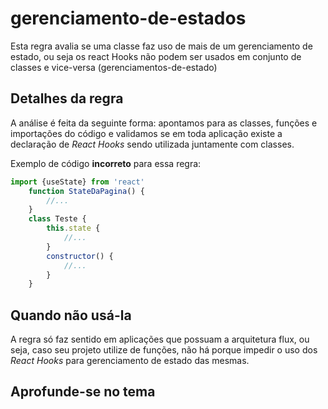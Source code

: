 # gerenciamento-de-estados

Esta regra avalia se uma classe faz uso de mais de um gerenciamento de estado, ou seja os react Hooks não podem ser usados em conjunto de classes e vice-versa (gerenciamentos-de-estado)

## Detalhes da regra

A análise é feita da seguinte forma: apontamos para as classes, funções e importações do código e validamos se em toda aplicação existe a declaração de *React Hooks* sendo utilizada juntamente com classes.

Exemplo de código **incorreto** para essa regra:

```js
import {useState} from 'react'
    function StateDaPagina() {
        //...
    }
    class Teste {
        this.state {
            //...
        }
        constructor() {
            //...
        }
    }
```


## Quando não usá-la

A regra só faz sentido em aplicações que possuam a arquitetura flux, ou seja, caso seu projeto utilize de funções, não há porque impedir o uso dos *React Hooks* para gerenciamento de estado das mesmas.

## Aprofunde-se no tema


